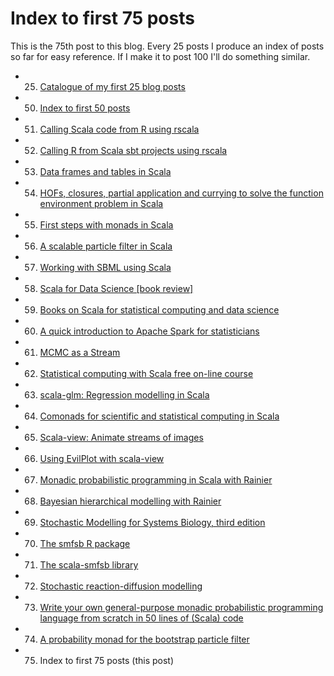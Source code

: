 # Index to first 75 posts

This is the 75th post to this blog. Every 25 posts I produce an index of posts so far for easy reference. If I make it to post 100 I'll do something similar.

* 25. [Catalogue of my first 25 blog posts](https://darrenjw.wordpress.com/2011/12/30/catalogue-of-my-first-25-blog-posts/)


* 50. [Index to first 50 posts](https://darrenjw.wordpress.com/2015/04/10/index-to-first-50-posts/)


* 51. [Calling Scala code from R using rscala](https://darrenjw.wordpress.com/2015/08/15/calling-scala-code-from-r-using-rscala/)
* 52. [Calling R from Scala sbt projects using rscala](https://darrenjw.wordpress.com/2015/08/15/calling-r-from-scala-sbt-projects-using-rscala/)
* 53. [Data frames and tables in Scala](https://darrenjw.wordpress.com/2015/08/21/data-frames-and-tables-in-scala/)
* 54. [HOFs, closures, partial application and currying to solve the function environment problem in Scala](https://darrenjw.wordpress.com/2015/11/16/hofs-closures-partial-application-and-currying-to-solve-the-function-environment-problem-in-scala/)
* 55. [First steps with monads in Scala](https://darrenjw.wordpress.com/2016/04/15/first-steps-with-monads-in-scala/)
* 56. [A scalable particle filter in Scala](https://darrenjw.wordpress.com/2016/07/22/a-scalable-particle-filter-in-scala/)
* 57. [Working with SBML using Scala](https://darrenjw.wordpress.com/2016/12/17/working-with-sbml-using-scala/)
* 58. [Scala for Data Science [book review]](https://darrenjw.wordpress.com/2016/12/22/scala-for-data-science-book-review/)
* 59. [Books on Scala for statistical computing and data science](https://darrenjw.wordpress.com/2016/12/22/books-on-scala-for-statistical-computing-and-data-science/)
* 60. [A quick introduction to Apache Spark for statisticians](https://darrenjw.wordpress.com/2017/02/08/a-quick-introduction-to-apache-spark-for-statisticians/)
* 61. [MCMC as a Stream](https://darrenjw.wordpress.com/2017/04/01/mcmc-as-a-stream/)
* 62. [Statistical computing with Scala free on-line course](https://darrenjw.wordpress.com/2017/05/31/statistical-computing-with-scala-free-on-line-course/)
* 63. [scala-glm: Regression modelling in Scala](https://darrenjw.wordpress.com/2017/06/21/scala-glm-regression-modelling-in-scala/)
* 64. [Comonads for scientific and statistical computing in Scala](https://darrenjw.wordpress.com/2018/01/22/comonads-for-scientific-and-statistical-computing-in-scala/)
* 65. [Scala-view: Animate streams of images](https://darrenjw.wordpress.com/2018/03/01/scala-view-animate-streams-of-images/)
* 66. [Using EvilPlot with scala-view](https://darrenjw.wordpress.com/2018/05/11/using-evilplot-with-scala-view/)
* 67. [Monadic probabilistic programming in Scala with Rainier](https://darrenjw.wordpress.com/2018/06/01/monadic-probabilistic-programming-in-scala-with-rainier/)
* 68. [Bayesian hierarchical modelling with Rainier](https://darrenjw.wordpress.com/2018/06/10/bayesian-hierarchical-modelling-with-rainier/)
* 69. [Stochastic Modelling for Systems Biology, third edition](https://darrenjw.wordpress.com/2018/12/19/stochastic-modelling-for-systems-biology-third-edition/)
* 70. [The smfsb R package](https://darrenjw.wordpress.com/2019/01/01/the-smfsb-r-package/)
* 71. [The scala-smfsb library](https://darrenjw.wordpress.com/2019/01/04/the-scala-smfsb-library/)
* 72. [Stochastic reaction-diffusion modelling](https://darrenjw.wordpress.com/2019/01/22/stochastic-reaction-diffusion-modelling/)
* 73. [Write your own general-purpose monadic probabilistic programming language from scratch in 50 lines of (Scala) code](https://darrenjw.wordpress.com/2019/08/07/write-your-own-general-purpose-monadic-probabilistic-programming-language-from-scratch-in-50-lines-of-scala-code/)
* 74. [A probability monad for the bootstrap particle filter](https://darrenjw.wordpress.com/2019/08/10/a-probability-monad-for-the-bootstrap-particle-filter/)


* 75. Index to first 75 posts (this post)


